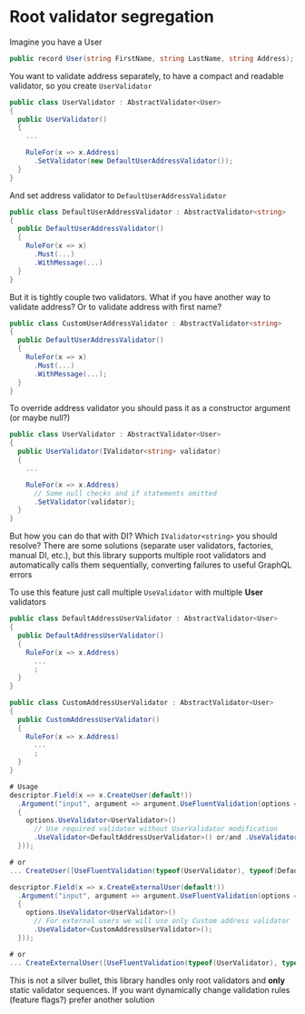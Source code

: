 # Root validator segregation

Imagine you have a User

```cs
public record User(string FirstName, string LastName, string Address);
```

You want to validate address separately, to have a compact and readable validator, so you create `UserValidator`

```cs
public class UserValidator : AbstractValidator<User>
{
  public UserValidator()
  {
    ...

    RuleFor(x => x.Address)
      .SetValidator(new DefaultUserAddressValidator());
  }
}
```

And set address validator to `DefaultUserAddressValidator`

```cs
public class DefaultUserAddressValidator : AbstractValidator<string>
{
  public DefaultUserAddressValidator()
  {
    RuleFor(x => x)
      .Must(...)
      .WithMessage(...)
  }
}
```

But it is tightly couple two validators. What if you have another way to validate address? Or to validate address with first name?

```cs
public class CustomUserAddressValidator : AbstractValidator<string>
{
  public DefaultUserAddressValidator()
  {
    RuleFor(x => x)
      .Must(...)
      .WithMessage(...);
  }
}
```

To override address validator you should pass it as a constructor argument (or maybe null?)

```cs
public class UserValidator : AbstractValidator<User>
{
  public UserValidator(IValidator<string> validator)
  {
    ...

    RuleFor(x => x.Address)
      // Some null checks and if statements omitted
      .SetValidator(validator);
  }
}
```

But how you can do that with DI? Which `IValidator<string>` you should resolve? There are some solutions (separate user validators, factories, manual DI, etc.), but this library supports multiple root validators and automatically calls them sequentially, converting failures to useful GraphQL errors

To use this feature just call multiple `UseValidator` with multiple **User** validators

```cs
public class DefaultAddressUserValidator : AbstractValidator<User>
{
  public DefaultAddressUserValidator()
  {
    RuleFor(x => x.Address)
      ...
      ;
  }
}

public class CustomAddressUserValidator : AbstractValidator<User>
{
  public CustomAddressUserValidator()
  {
    RuleFor(x => x.Address)
      ...
      ;
  }
}

# Usage
descriptor.Field(x => x.CreateUser(default!))
  .Argument("input", argument => argument.UseFluentValidation(options =>
  {
    options.UseValidator<UserValidator>()
      // Use required validator without UserValidator modification
      .UseValidator<DefaultAddressUserValidator>() or/and .UseValidator<CustomAddressUserValidator>();
  }));

# or
... CreateUser([UseFluentValidation(typeof(UserValidator), typeof(DefaultAddressUserValidator))] User user)

descriptor.Field(x => x.CreateExternalUser(default!))
  .Argument("input", argument => argument.UseFluentValidation(options =>
  {
    options.UseValidator<UserValidator>()
      // For external users we will use only Custom address validator
      .UseValidator<CustomAddressUserValidator>();
  }));

# or
... CreateExternalUser([UseFluentValidation(typeof(UserValidator), typeof(CustomAddressUserValidator))] User user)
```

This is not a silver bullet, this library handles only root validators and **only** static validator sequences. If you want dynamically change validation rules (feature flags?) prefer another solution
